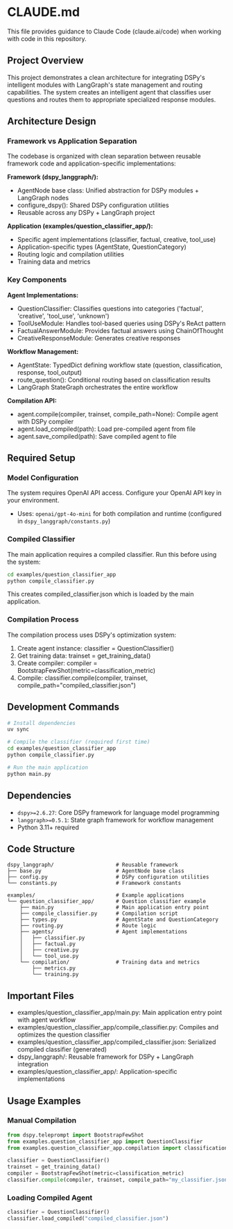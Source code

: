 # CLAUDE.md

This file provides guidance to Claude Code (claude.ai/code) when working with code in this repository.

## Project Overview

This project demonstrates a clean architecture for integrating DSPy's intelligent modules with LangGraph's state management and routing capabilities. The system creates an intelligent agent that classifies user questions and routes them to appropriate specialized response modules.

## Architecture Design

### Framework vs Application Separation

The codebase is organized with clean separation between reusable framework code and application-specific implementations:

**Framework (dspy_langgraph/):**
- AgentNode base class: Unified abstraction for DSPy modules + LangGraph nodes
- configure_dspy(): Shared DSPy configuration utilities
- Reusable across any DSPy + LangGraph project

**Application (examples/question_classifier_app/):**
- Specific agent implementations (classifier, factual, creative, tool_use)
- Application-specific types (AgentState, QuestionCategory)
- Routing logic and compilation utilities
- Training data and metrics

### Key Components

**Agent Implementations:**
- QuestionClassifier: Classifies questions into categories ('factual', 'creative', 'tool_use', 'unknown')
- ToolUseModule: Handles tool-based queries using DSPy's ReAct pattern
- FactualAnswerModule: Provides factual answers using ChainOfThought
- CreativeResponseModule: Generates creative responses

**Workflow Management:**
- AgentState: TypedDict defining workflow state (question, classification, response, tool_output)
- route_question(): Conditional routing based on classification results
- LangGraph StateGraph orchestrates the entire workflow

**Compilation API:**
- agent.compile(compiler, trainset, compile_path=None): Compile agent with DSPy compiler
- agent.load_compiled(path): Load pre-compiled agent from file
- agent.save_compiled(path): Save compiled agent to file

## Required Setup

### Model Configuration
The system requires OpenAI API access. Configure your OpenAI API key in your environment.
- Uses: `openai/gpt-4o-mini` for both compilation and runtime (configured in `dspy_langgraph/constants.py`)

### Compiled Classifier
The main application requires a compiled classifier. Run this before using the system:
```bash
cd examples/question_classifier_app
python compile_classifier.py
```
This creates compiled_classifier.json which is loaded by the main application.

### Compilation Process
The compilation process uses DSPy's optimization system:
1. Create agent instance: classifier = QuestionClassifier()
2. Get training data: trainset = get_training_data()
3. Create compiler: compiler = BootstrapFewShot(metric=classification_metric)
4. Compile: classifier.compile(compiler, trainset, compile_path="compiled_classifier.json")

## Development Commands

```bash
# Install dependencies
uv sync

# Compile the classifier (required first time)
cd examples/question_classifier_app
python compile_classifier.py

# Run the main application
python main.py
```

## Dependencies
- `dspy>=2.6.27`: Core DSPy framework for language model programming
- `langgraph>=0.5.1`: State graph framework for workflow management
- Python 3.11+ required

## Code Structure

```
dspy_langgraph/                    # Reusable framework
├── base.py                        # AgentNode base class
├── config.py                      # DSPy configuration utilities
└── constants.py                   # Framework constants

examples/                          # Example applications
└── question_classifier_app/       # Question classifier example
    ├── main.py                    # Main application entry point
    ├── compile_classifier.py      # Compilation script
    ├── types.py                   # AgentState and QuestionCategory
    ├── routing.py                 # Route logic
    ├── agents/                    # Agent implementations
    │   ├── classifier.py
    │   ├── factual.py
    │   ├── creative.py
    │   └── tool_use.py
    └── compilation/               # Training data and metrics
        ├── metrics.py
        └── training.py
```

## Important Files
- examples/question_classifier_app/main.py: Main application entry point with agent workflow
- examples/question_classifier_app/compile_classifier.py: Compiles and optimizes the question classifier
- examples/question_classifier_app/compiled_classifier.json: Serialized compiled classifier (generated)
- dspy_langgraph/: Reusable framework for DSPy + LangGraph integration
- examples/question_classifier_app/: Application-specific implementations

## Usage Examples

### Manual Compilation
```python
from dspy.teleprompt import BootstrapFewShot
from examples.question_classifier_app import QuestionClassifier
from examples.question_classifier_app.compilation import classification_metric, get_training_data

classifier = QuestionClassifier()
trainset = get_training_data()
compiler = BootstrapFewShot(metric=classification_metric)
classifier.compile(compiler, trainset, compile_path="my_classifier.json")
```

### Loading Compiled Agent
```python
classifier = QuestionClassifier()
classifier.load_compiled("compiled_classifier.json")
```